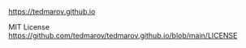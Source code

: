 https://tedmarov.github.io

MIT License
https://github.com/tedmarov/tedmarov.github.io/blob/main/LICENSE
